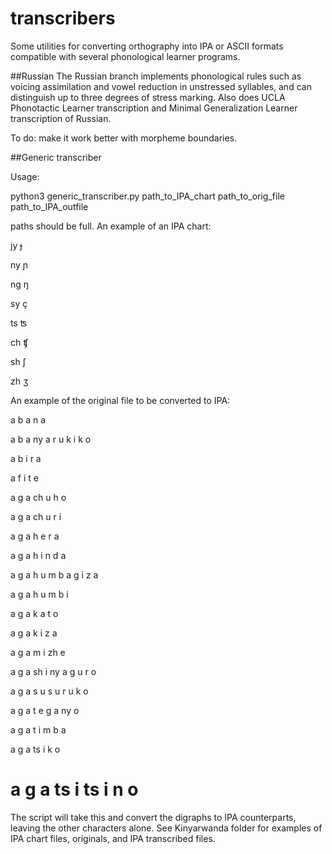 # transcribers
Some utilities for converting orthography into IPA or ASCII formats compatible with several phonological learner programs. 


##Russian
The Russian branch implements phonological rules such as voicing assimilation and vowel reduction in unstressed syllables, and can distinguish up to three degrees of stress marking. Also does UCLA Phonotactic Learner transcription and Minimal Generalization Learner transcription of Russian.

To do: make it work better with morpheme boundaries.

##Generic transcriber

Usage:

python3 generic_transcriber.py path_to_IPA_chart path_to_orig_file path_to_IPA_outfile

paths should be full. An example of an IPA chart:



jy	  ɟ

ny	  ɲ

ng	  ŋ

sy	  ç

ts	  ʦ

ch	  ʧ

sh	  ʃ

zh	  ʒ


An example of the original file to be converted to IPA:




a b a n a

a b a ny a r u k i k o

a b i r a

a f i t e

a g a ch u h o

a g a ch u r i

a g a h e r a

a g a h i n d a

a g a h u m b a g i z a

a g a h u m b i

a g a k a t o

a g a k i z a

a g a m i zh e

a g a sh i ny a g u r o

a g a s u s u r u k o

a g a t e g a ny o

a g a t i m b a

a g a ts i k o

a g a ts i ts i n o
=======

The script will take this and convert the digraphs to IPA counterparts, leaving the other characters alone. See Kinyarwanda folder for examples of IPA chart files, originals, and IPA transcribed files.
